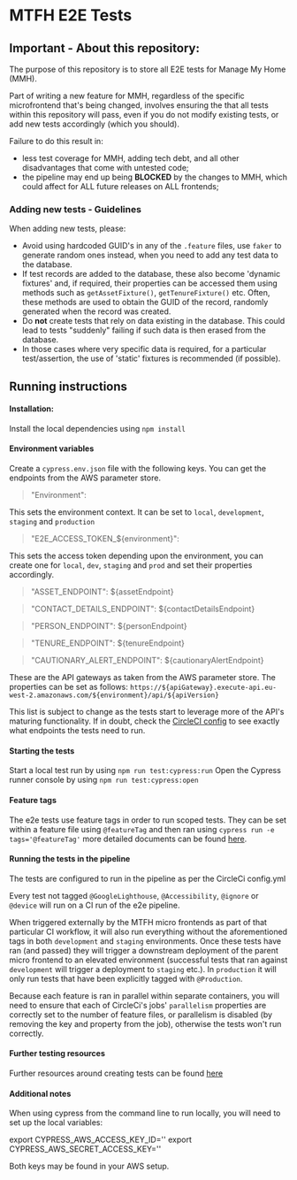 # MTFH E2E Tests

## Important - About this repository:
The purpose of this repository is to store all E2E tests for Manage My Home (MMH).

Part of writing a new feature for MMH, regardless of the specific microfrontend that's being changed, involves ensuring the that all tests within this repository will pass, even if you do not modify existing tests, or add new tests accordingly (which you should). 

Failure to do this result in:
- less test coverage for MMH, adding tech debt, and all other disadvantages that come with untested code; 
- the pipeline may end up being **BLOCKED** by the changes to MMH, which could affect for ALL future releases on ALL frontends;

### Adding new tests - Guidelines
When adding new tests, please:
- Avoid using hardcoded GUID's in any of the `.feature` files, use `faker` to generate random ones instead, when you need to add any test data to the database.
- If test records are added to the database, these also become 'dynamic fixtures' and, if required, their properties can be accessed them using methods such as `getAssetFixture()`, `getTenureFixture()` etc. Often, these methods are used to obtain the GUID of the record, randomly generated when the record was created.
- Do **not** create tests that rely on data existing in the database. This could lead to tests "suddenly" failing if such data is then erased from the database.
- In those cases where very specific data is required, for a particular test/assertion, the use of 'static' fixtures is recommended (if possible).

## Running instructions
#### Installation:
Install the local dependencies using `npm install`

#### Environment variables
Create a `cypress.env.json` file with the following keys. You can get the endpoints from the AWS parameter store.
>"Environment":

This sets the environment context. It can be set to `local`, `development`, `staging` and `production`

>"E2E_ACCESS_TOKEN_${environment}":

This sets the access token depending upon the environment, you can create one for `local`, `dev`, `staging` and `prod` and set their properties accordingly.

>"ASSET_ENDPOINT": ${assetEndpoint}

>"CONTACT_DETAILS_ENDPOINT": ${contactDetailsEndpoint}

>"PERSON_ENDPOINT": ${personEndpoint}

>"TENURE_ENDPOINT": ${tenureEndpoint}

>"CAUTIONARY_ALERT_ENDPOINT": ${cautionaryAlertEndpoint}

These are the API gateways as taken from the AWS parameter store. The properties can be set as follows: `https://${apiGateway}.execute-api.eu-west-2.amazonaws.com/${environment}/api/${apiVersion}`

This list is subject to change as the tests start to leverage more of the API's maturing functionality. If in doubt, check the [CircleCI config](https://github.com/LBHackney-IT/mtfh-tl-e2e-tests/blob/83f7a7c8b13124a7d7ecac845ed5a235abe87fd9/.circleci/config.yml#L80) to see exactly what endpoints the tests need to run.

#### Starting the tests
Start a local test run by using `npm run test:cypress:run`
Open the Cypress runner console by using `npm run test:cypress:open`

#### Feature tags
The e2e tests use feature tags in order to run scoped tests. They can be set within a feature file using `@featureTag` and then ran using `cypress run -e tags='@featureTag'` more detailed documents can be found [here](https://github.com/TheBrainFamily/cypress-cucumber-preprocessor#running-tagged-tests).

#### Running the tests in the pipeline
The tests are configured to run in the pipeline as per the CircleCi config.yml

Every test not tagged `@GoogleLighthouse`, `@Accessibility`, `@ignore` or `@device` will run on a CI run of the e2e pipeline.

When triggered externally by the MTFH micro frontends as part of that particular CI workflow, it will also run everything without the aforementioned tags in both `development` and `staging` environments. Once these tests have ran (and passed) they will trigger a downstream deployment of the parent micro frontend to an elevated environment (successful tests that ran against `development` will trigger a deployment to `staging` etc.). In `production` it will only run tests that have been explicitly tagged with `@Production`. 

Because each feature is ran in parallel within separate containers, you will need to ensure that each of CircleCi's jobs' `parallelism` properties are correctly set to the number of feature files, or parallelism is disabled (by removing the key and property from the job), otherwise the tests won't run correctly.

#### Further testing resources
Further resources around creating tests can be found [here](https://drive.google.com/drive/folders/1XRqzngDYWvpfeJov1hbyJ_vBa88Ex2R4)

#### Additional notes
When using cypress from the command line to run locally, you will need to set up the local variables:

export CYPRESS_AWS_ACCESS_KEY_ID=''
export CYPRESS_AWS_SECRET_ACCESS_KEY=''

Both keys may be found in your AWS setup.